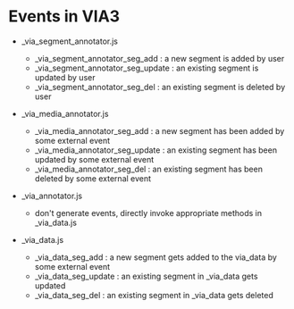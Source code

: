 # Events in VIA3

* _via_segment_annotator.js
  - _via_segment_annotator_seg_add    : a new segment is added by user
  - _via_segment_annotator_seg_update : an existing segment is updated by user
  - _via_segment_annotator_seg_del    : an existing segment is deleted by user

* _via_media_annotator.js
  - _via_media_annotator_seg_add    : a new segment has been added by some external event
  - _via_media_annotator_seg_update : an existing segment has been updated by some external event
  - _via_media_annotator_seg_del    : an existing segment has been deleted by some external event

* _via_annotator.js
  - don't generate events, directly invoke appropriate methods in _via_data.js

* _via_data.js
  - _via_data_seg_add    : a new segment gets added to the via_data by some external event
  - _via_data_seg_update : an existing segment in _via_data gets updated
  - _via_data_seg_del    : an existing segment in _via_data gets deleted
